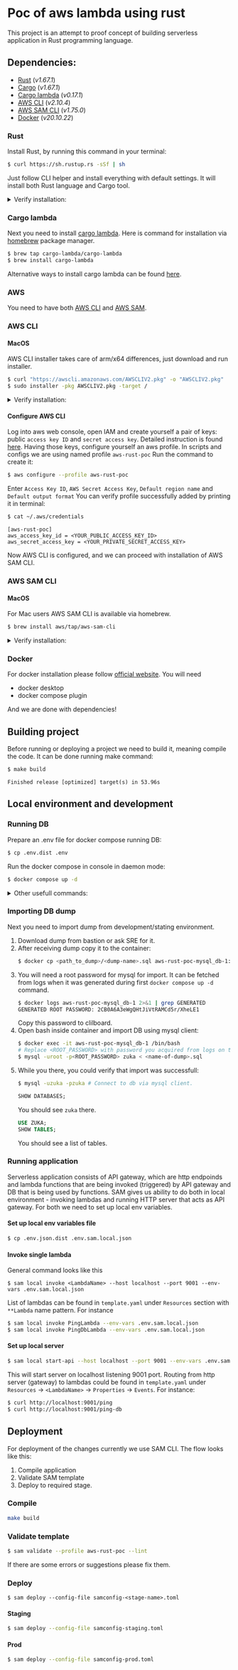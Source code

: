 # Poc of aws lambda using rust
This project is an attempt to proof concept of building serverless application in Rust programming language.

## Dependencies:
- [Rust](https://www.rust-lang.org/) (*v1.67.1*)
- [Cargo](https://doc.rust-lang.org/cargo/) (*v1.67.1*)
- [Cargo lambda](https://www.cargo-lambda.info/) (*v0.17.1*)
- [AWS CLI](https://docs.aws.amazon.com/cli/latest/userguide/cli-chap-welcome.html) (*v2.10.4*)
- [AWS SAM CLI](https://docs.aws.amazon.com/serverless-application-model/latest/developerguide/what-is-sam.html) (*v1.75.0*)
- [Docker](https://www.docker.com/) (*v20.10.22*)

### Rust
Install Rust, by running this command in your terminal:
```bash
$ curl https://sh.rustup.rs -sSf | sh
```
Just follow CLI helper and install everything with default settings. It will install both Rust language and Cargo tool.


<details>
<summary>
Verify installation:
</summary>

```bash
$ which rustc
```
```
/Users/victorshinkevich/.cargo/bin/rustc
```
```bash
$ rustc --version
```
```
rustc 1.67.1 (d5a82bbd2 2023-02-07)
```
```bash
$ which cargo
```
```
/Users/victorshinkevich/.cargo/bin/cargo
```
```bash
$ cargo --version
```
```
cargo 1.67.1 (8ecd4f20a 2023-01-10)
```
</details>

### Cargo lambda
Next you need to install [cargo lambda](https://www.cargo-lambda.info/guide/what-is-cargo-lambda.html).
Here is command for installation via [homebrew](https://brew.sh/) package manager.
```bash
$ brew tap cargo-lambda/cargo-lambda
$ brew install cargo-lambda
```
Alternative ways to install cargo lambda can be found [here](https://www.cargo-lambda.info/guide/installation.html#with-nix).

### AWS
You need to have both [AWS CLI](https://docs.aws.amazon.com/cli/latest/userguide/getting-started-install.html) and [AWS SAM](https://docs.aws.amazon.com/serverless-application-model/latest/developerguide/install-sam-cli.html).
### AWS CLI
#### MacOS
AWS CLI installer takes care of arm/x64 differences, just download and run installer.
```bash
$ curl "https://awscli.amazonaws.com/AWSCLIV2.pkg" -o "AWSCLIV2.pkg"
$ sudo installer -pkg AWSCLIV2.pkg -target /
```

<details>
<summary>
Verify installation:
</summary>

```bash
$ which aws
```
```
/usr/local/bin/aws 
```
```bash
$ aws --version
```
```
aws-cli/2.10.4 Python/3.9.11 Darwin/22.3.0 exe/x86_64 prompt/off
```
**Note**: output will be different depending on your OS and CPU architecture.
</details>

#### Configure AWS CLI
Log into aws web console, open IAM and create yourself a pair of keys: public `access key ID` and `secret access key`. Detailed instruction is found [here](https://docs.aws.amazon.com/cli/latest/userguide/getting-started-prereqs.html).
Having those keys, configure yourself an aws profile. In scripts and configs we are using named profile `aws-rust-poc` Run the command to create it:
```bash
$ aws configure --profile aws-rust-poc
```
Enter `Access Key ID`, `AWS Secret Access Key`, `Default region name` and `Default output format`
You can verify profile successfully added by printing it in terminal:
```bash
$ cat ~/.aws/credentials
```
```
[aws-rust-poc]
aws_access_key_id = <YOUR_PUBLIC_ACCESS_KEY_ID>
aws_secret_access_key = <YOUR_PRIVATE_SECRET_ACCESS_KEY>
```

Now AWS CLI is configured, and we can proceed with installation of AWS SAM CLI.

### AWS SAM CLI
#### MacOS
For Mac users AWS SAM CLI is available via homebrew.
```bash
$ brew install aws/tap/aws-sam-cli
```

<details>
<summary>Verify installation:</summary>

```bash
$ which sam
```
```
/opt/homebrew/bin/sam
```
```bash
$ sam --version
```
```
SAM CLI, version 1.75.0
```
</details>

### Docker
For docker installation please follow [official website](https://docs.docker.com/desktop/install/mac-install/).
You will need
- docker desktop
- docker compose plugin

And we are done with dependencies!

## Building project
Before running or deploying a project we need to build it, meaning compile the code.
It can be done running make command:
```bash
$ make build
```
```
Finished release [optimized] target(s) in 53.96s
```

## Local environment and development
### Running DB
Prepare an .env file for docker compose running DB:
```bash
$ cp .env.dist .env
```
Run the docker compose in console in daemon mode:
```bash
$ docker compose up -d
```


<details>
<summary>Other usefull commands:
</summary>

List containers running
```bash
$ docker compose ps
```
Shut down container
```bash
$ docker compose down #
```
To shut down container and remove volumes - persisted databases and tables.
```bash
$ docker compose down -v
```
</details>

### Importing DB dump
Next you need to import dump from development/stating environment.
1. Download dump from bastion or ask SRE for it.
2. After receiving dump copy it to the container:
    ```bash
    $ docker cp <path_to_dump>/<dump-name>.sql aws-rust-poc-mysql_db-1:/
    ```
3. You will need a root password for mysql for import. It can be fetched from logs when it was generated during first `docker compose up -d` command.
    ```bash
   $ docker logs aws-rust-poc-mysql_db-1 2>&1 | grep GENERATED
   GENERATED ROOT PASSWORD: 2CB0A6A3eWgQHtJiVtRAMCd5r/XheLE1
   ```
   Copy this password to clilboard.
4. Open bash inside container and import DB using mysql client:
    ```bash
   $ docker exec -it aws-rust-poc-mysql_db-1 /bin/bash
   # Replace <ROOT_PASSWORD> with password you acquired from logs on the previous step.
   $ mysql -uroot -p<ROOT_PASSWORD> zuka < <name-of-dump>.sql
    ```
5. While you there, you could verify that import was successfull:
    ```bash
   $ mysql -uzuka -pzuka # Connect to db via mysql client.
    ```
   ```sql
   SHOW DATABASES;
   ```
   You should see `zuka` there.
    ```sql
   USE ZUKA;
   SHOW TABLES;
   ```
   You should see a list of tables.
### Running application
Serverless application consists of API gateway, which are http endpoinds and lambda functions that are being invoked (triggered) by API gateway and DB that is being used by functions.
SAM gives us ability to do both in local environment - invoking lambdas and running HTTP server that acts as API gateway.
For both we need to set up local env variables.
#### Set up local env variables file
```bash
$ cp .env.json.dist .env.sam.local.json
```
#### Invoke single lambda
General command looks like this
```
$ sam local invoke <LambdaName> --host localhost --port 9001 --env-vars .env.sam.local.json
```
List of lambdas can be found in `template.yaml` under `Resources` section with `**Lambda` name pattern.
For instance
```bash
$ sam local invoke PingLambda --env-vars .env.sam.local.json
$ sam local invoke PingDbLambda --env-vars .env.sam.local.json
```

#### Set up local server
```bash
$ sam local start-api --host localhost --port 9001 --env-vars .env.sam.local.json
```
This will start server on localhost listening 9001 port.
Routing from http server (gateway) to lambdas could be found in `template.yaml` under `Resources` -> `<LambdaName>` -> `Properties` -> `Events`.
For instance:
```bash
$ curl http://localhost:9001/ping
$ curl http://localhost:9001/ping-db
```


## Deployment
For deployment of the changes currently we use SAM CLI.
The flow looks like this:
1. Compile application
2. Validate SAM template
3. Deploy to required stage.

### Compile
```bash
make build
```
### Validate template
```bash
$ sam validate --profile aws-rust-poc --lint
```
If there are some errors or suggestions please fix them.
### Deploy
```
$ sam deploy --config-file samconfig-<stage-name>.toml
```
#### Staging
```bash
$ sam deploy --config-file samconfig-staging.toml
```
#### Prod
```bash
$ sam deploy --config-file samconfig-prod.toml
```